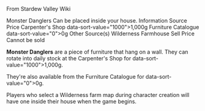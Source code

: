 From Stardew Valley Wiki

Monster Danglers Can be placed inside your house. Information Source Price Carpenter's Shop data-sort-value="1000"&gt;1,000g Furniture Catalogue data-sort-value="0"&gt;0g Other Source(s) Wilderness Farmhouse Sell Price Cannot be sold

**Monster Danglers** are a piece of furniture that hang on a wall. They can rotate into daily stock at the Carpenter's Shop for data-sort-value="1000"&gt;1,000g.

They're also available from the Furniture Catalogue for data-sort-value="0"&gt;0g.

Players who select a Wilderness farm map during character creation will have one inside their house when the game begins.
